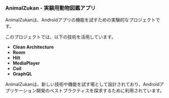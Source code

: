 ### AnimalZukan - 実験用動物図鑑アプリ

AnimalZukanは、Androidアプリの機能を試すための実験的なプロジェクトです。

このプロジェクトでは、以下の技術を活用しています。

- **Clean Architecture**
- **Room**
- **Hilt**
- **MediaPlayer**
- **Coil**
- **GraphQL**

AnimalZukanは、新しい技術や機能を試す場として設計されており、Androidアプリケーション開発のベストプラクティスを探求するために利用されています。
